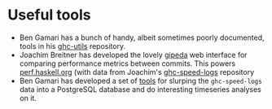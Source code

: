 # Useful tools


- Ben Gamari has a bunch of handy, albeit sometimes poorly documented, tools in his [
  ghc-utils](http://github.com/bgamari/ghc-utils) repository.
- Joachim Breitner has developed the lovely [
  gipeda](http://github.com/nomeata/gipeda) web interface for comparing performance metrics between commits. This powers [
  perf.haskell.org](http://perf.haskell.org/) (with data from Joachim's [
  ghc-speed-logs](http://github.com/nomeata/ghc-speed-logs) repository
- Ben Gamari has developed a set of [
  tools](http://github.com/bgamari/ghc-perf-import) for slurping the `ghc-speed-logs` data into a PostgreSQL database and do interesting timeseries analyses on it.
